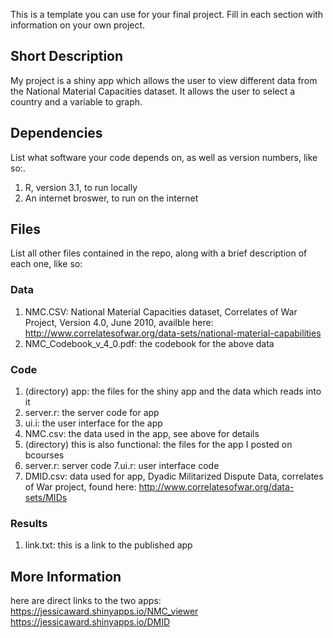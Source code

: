 This is a template you can use for your final project. Fill in each section with information on your own project.

## Short Description

My project is a shiny app which allows the user to view different data from the National Material Capacities dataset. It allows the user to select a country and a variable to graph.

## Dependencies

List what software your code depends on, as well as version numbers, like so:.

1. R, version 3.1, to run locally
2. An internet broswer, to run on the internet

## Files

List all other files contained in the repo, along with a brief description of each one, like so:

### Data

1. NMC.CSV: National Material Capacities dataset, Correlates of War Project, Version 4.0, June 2010, availble here: http://www.correlatesofwar.org/data-sets/national-material-capabilities
2. NMC_Codebook_v_4_0.pdf: the codebook for the above data


### Code

1. (directory) app: the files for the shiny app and the data which reads into it
2. server.r:  the server code for app
3. ui.i: the user interface for the app
4. NMC.csv: the data used in the app, see above for details
5. (directory) this is also functional: the files for the app I posted on bcourses
6. server.r: server code
7.ui.r: user interface code
8. DMID.csv: data used for app, Dyadic Militarized Dispute Data, correlates of War project, found here: http://www.correlatesofwar.org/data-sets/MIDs


### Results

1. link.txt: this is a link to the published app


## More Information
here are direct links to the two apps: 
https://jessicaward.shinyapps.io/NMC_viewer
https://jessicaward.shinyapps.io/DMID

